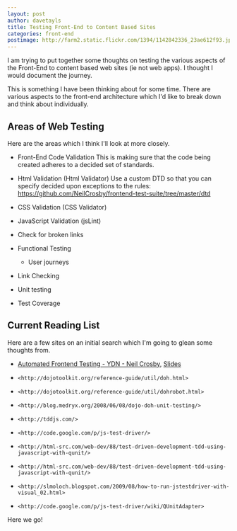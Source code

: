 ```yaml
---
layout: post
author: davetayls
title: Testing Front-End to Content Based Sites
categories: front-end
postimage: http://farm2.static.flickr.com/1394/1142842336_23ae612f93.jpg
---
```


I am trying to put together some thoughts on testing the various aspects of the Front-End to content based web sites (ie not web apps). I thought I would document the journey.

This is something I have been thinking about for some time. There are various aspects to the front-end architecture which I'd like to break down and think about individually.

Areas of Web Testing
---------------------

Here are the areas which I think I'll look at more closely.

*    Front-End Code Validation
     This is making sure that the code being created adheres to a decided set of standards.

*    Html Validation (Html Validator)
     Use a custom DTD so that you can specify decided upon exceptions to the rules:
     https://github.com/NeilCrosby/frontend-test-suite/tree/master/dtd
*    CSS Validation (CSS Validator)
*    JavaScript Validation (jsLint)
*    Check for broken links

*   Functional Testing

    *    User journeys

*   Link Checking
*   Unit testing
*   Test Coverage

Current Reading List
--------------------

Here are a few sites on an initial search which I'm going to glean some thoughts from.

*   [Automated Frontend Testing - YDN - Neil Crosby](http://www.vimeo.com/4093731), [Slides](http://www.slideshare.net/neilcrosby/automated-frontend-testing)
*     <http://dojotoolkit.org/reference-guide/util/doh.html>
*     <http://dojotoolkit.org/reference-guide/util/dohrobot.html>
*     <http://blog.medryx.org/2008/06/08/dojo-doh-unit-testing/>
*     <http://tddjs.com/>
*     <http://code.google.com/p/js-test-driver/>
*     <http://html-src.com/web-dev/88/test-driven-development-tdd-using-javascript-with-qunit/>
*     <http://html-src.com/web-dev/88/test-driven-development-tdd-using-javascript-with-qunit/>
*     <http://slmoloch.blogspot.com/2009/08/how-to-run-jstestdriver-with-visual_02.html>
*     <http://code.google.com/p/js-test-driver/wiki/QUnitAdapter>

Here we go!
